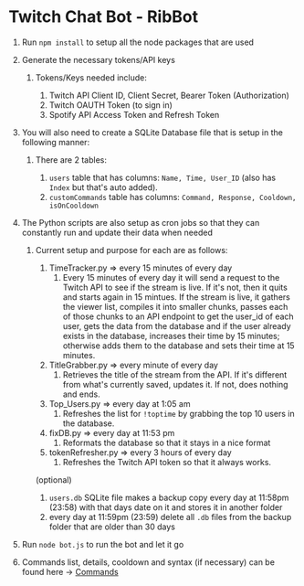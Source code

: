 # Twitch Chat Bot - RibBot

1. Run `npm install` to setup all the node packages that are used
2. Generate the necessary tokens/API keys

    1. Tokens/Keys needed include:
    
        1. Twitch API Client ID, Client Secret, Bearer Token (Authorization)
        2. Twitch OAUTH Token (to sign in)
        3. Spotify API Access Token and Refresh Token

3. You will also need to create a SQLite Database file that is setup in the following manner:
    
    1. There are 2 tables:
        
        1. `users` table that has columns: `Name, Time, User_ID` (also has `Index` but that's auto added).
        2. `customCommands` table has columns: `Command, Response, Cooldown, isOnCooldown`
        
4. The Python scripts are also setup as cron jobs so that they can constantly run and update their data when needed

    1. Current setup and purpose for each are as follows:

        1. TimeTracker.py => every 15 minutes of every day
            1. Every 15 minutes of every day it will send a request to the Twitch API to see if the stream is live.  If it's not, then it quits and starts again in 15 mintues.  If the stream is live, it gathers the viewer list, compiles it into smaller chunks, passes each of those chunks to an API endpoint to get the user_id of each user, gets the data from the database and if the user already exists in the database, increases their time by 15 minutes; otherwise adds them to the database and sets their time at 15 minutes.
        2. TitleGrabber.py => every minute of every day
            1. Retrieves the title of the stream from the API.  If it's different from what's currently saved, updates it.  If not, does nothing and ends.
        2. Top_Users.py => every day at 1:05 am
            1. Refreshes the list for `!toptime` by grabbing the top 10 users in the database.
        4. fixDB.py => every day at 11:53 pm
            1. Reformats the database so that it stays in a nice format
        5. tokenRefresher.py => every 3 hours of every day
            1. Refreshes the Twitch API token so that it always works.
        
        (optional)
        
        1. `users.db` SQLite file makes a backup copy every day at 11:58pm (23:58) with that days date on it and stores it in another folder
        2. every day at 11:59pm (23:59) delete all `.db` files from the backup folder that are older than 30 days

5. Run `node bot.js` to run the bot and let it go

6. Commands list, details, cooldown and syntax (if necessary) can be found here -> [Commands](https://github.com/nckrdr826/twitch_bot/blob/main/commands.md)
